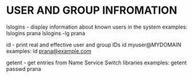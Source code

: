 # USER AND GROUP INFROMATION

lslogins - display information about known users in the system
  examples: lslogins prana
            lslogins -lg prana

id - print real and effective user and group IDs
  id myuser@MYDOMAIN
  examples: id prana@example.com

getent - get entries from Name Service Switch libraries
  examples: getent passwd prana

